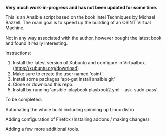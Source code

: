 **Very much work-in-progress and has not been updated for some time.**

This is an Ansible script based on the book Intel Techniques by Michael Bazzell. The main goal is to speed up the building of an OSINT Virtual Machine.

Not in any way associated with the author, however bought the latest book and found it really interesting.

Instructions:

1. Install the latest version of Xubuntu and configure in Virtualbox.
   (https://xubuntu.org/download)
2. Make sure to create the user named 'osint'.
3. Install some packages 'apt-get install ansible git'
4. Clone or download this repo.
5. Install by running 'ansible-playbook playbook2.yml --ask-sudo-pass'


To be completed:

Automating the whole build including spinning up Linux distro

Adding configuration of Firefox (Installing addons / making changes)

Adding a few more additional tools.
